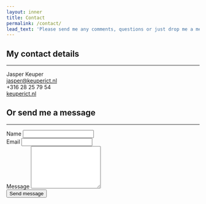 ```yaml
---
layout: inner
title: Contact
permalink: /contact/
lead_text: 'Please send me any comments, questions or just drop me a message!'
---
```


<div class="col-sm-4">
<h2>My contact details</h2>
<hr>
<span class="fa-stack">
<i class="fa fa-square fa-stack-2x"></i>
<i class="fa fa-user fa-stack-1x fa-inverse"></i>
</span>
Jasper Keuper<br />
<span class="fa-stack">
<i class="fa fa-square fa-stack-2x"></i>
<i class="fa fa-stack-1x fa-envelope fa-inverse" aria-hidden="true"></i>
</span>
<a href="mailto:jasper@keuperict.nl">jasper@keuperict.nl</a><br />
<span class="fa-stack">
<i class="fa fa-square fa-stack-2x"></i>
<i class="fa fa-stack-1x fa-phone fa-inverse" aria-hidden="true"></i>
</span>
+316 28 25 79 54<br />
<span class="fa-stack">
<i class="fa fa-square fa-stack-2x"></i>
<i class="fa fa-stack-1x fa-globe fa-inverse" aria-hidden="true"></i>
</span>
<a href="{{ site.url }}">keuperict.nl</a><br />
</div>

<div class="col-sm-8">
<h2>Or send me a message</h2>
<hr>
<form action="https://formspree.io/jasper@keuperict.nl" method="POST">
  <div class="form-group">
    <label for="name">Name</label>
    <input type="text" class="form-control" id="name" name="name" required>
  </div>
  <div class="form-group">
    <label for="_replyto">Email</label>
    <input type="text" class="form-control" id="_replyto" name="_replyto" required>
  </div>
  <div class="form-group">
    <label for="message">Message</label>
    <textarea class="form-control" type="textarea" id="message" name="message" rows="7"></textarea>
    <input type="hidden" name="_next" value="{{ site.url }}/thanks/" /> 
  </div>
  <button type="submit" class="btn btn-primary">Send message</button>
</form>
</div>

